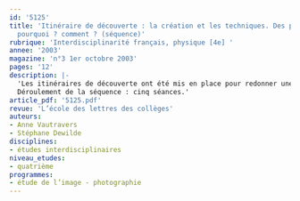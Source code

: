 ```yaml
---
id: '5125'
title: 'Itinéraire de découverte : la création et les techniques. Des photographies :
  pourquoi ? comment ? (séquence)'
rubrique: 'Interdisciplinarité français, physique [4e] '
annee: '2003'
magazine: 'n°3 1er octobre 2003'
pages: '12'
description: |-
  'Les itinéraires de découverte ont été mis en place pour redonner une motivation aux élèves. Il s’agit de les aider à trouver une cohérence dans l’enseignement qu’ils reçoivent et à faire le lien entre les disciplines. Cet itinéraire de découverte sur la photographie conduit les élèves à prendre des photos, à les développer, à les tirer, à les analyser afin d’être mieux à même, ensuite, de les lire et de les interpréter. Ce travail favorise des allers-retours entre la pratique et la théorie. En examinant des images, les élèves repèrent des procédés qu’ils viennent de mettre en application, et, sur leur production, on vérifie que l’effet désiré est bien obtenu. Les objectifs disciplinaires se retrouvent autour d’un objectif commun, celui de montrer aux élèves que la photographie est moins le reflet du réel que l’expression d’un point de vue conçu, réfléchi et manipulé.
  Déroulement de la séquence : cinq séances.'
article_pdf: '5125.pdf'
revue: 'L’école des lettres des collèges'
auteurs:
- Anne Vautravers
- Stéphane Dewilde
disciplines:
- études interdisciplinaires
niveau_etudes:
- quatrième
programmes:
- étude de l’image - photographie
---
```

